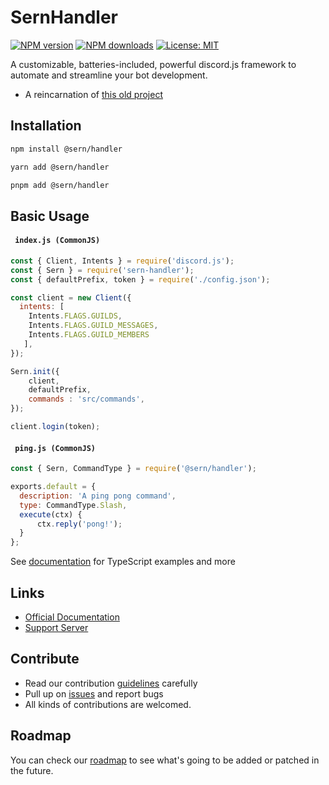 # SernHandler

<a href="https://www.npmjs.com/package/@sern/handler"><img src="https://img.shields.io/npm/v/@sern/handler?maxAge=3600" alt="NPM version" /></a>
<a href="https://www.npmjs.com/package/@sern/handler"><img src="https://img.shields.io/npm/dt/@sern/handler?maxAge=3600" alt="NPM downloads" /></a>
[![License: MIT](https://img.shields.io/badge/License-MIT-blavk.svg)](https://opensource.org/licenses/MIT)

A customizable, batteries-included, powerful discord.js framework to automate and streamline your bot development.

- A reincarnation of [this old project](https://www.npmjs.com/package/sern_handler)

## Installation

```sh
npm install @sern/handler
```

```sh
yarn add @sern/handler
```

```sh
pnpm add @sern/handler
```

## Basic Usage

#### ` index.js (CommonJS)`

```js
const { Client, Intents } = require('discord.js');
const { Sern } = require('sern-handler');
const { defaultPrefix, token } = require('./config.json');

const client = new Client({
  intents: [
    Intents.FLAGS.GUILDS, 
    Intents.FLAGS.GUILD_MESSAGES,
    Intents.FLAGS.GUILD_MEMBERS
   ],
});

Sern.init({
    client,   
    defaultPrefix,   
    commands : 'src/commands',
});

client.login(token);
```

#### ` ping.js (CommonJS)`

```js
const { Sern, CommandType } = require('@sern/handler');

exports.default = {
  description: 'A ping pong command',
  type: CommandType.Slash,
  execute(ctx) {
      ctx.reply('pong!');
  }
};
```

See [documentation](https://sern-handler.js.org) for TypeScript examples and more

## Links

- [Official Documentation](https://sern-handler.js.org)
- [Support Server](https://discord.com/invite/Yvb7DnqjXX)

## Contribute

- Read our contribution [guidelines](https://github.com/sern-handler/handler) carefully
- Pull up on [issues](https://github.com/sern-handler/handler/issues) and report bugs
- All kinds of contributions are welcomed.

## Roadmap

You can check our [roadmap](https://github.com/sern-handler/roadmap) to see what's going to be added or patched in the future.